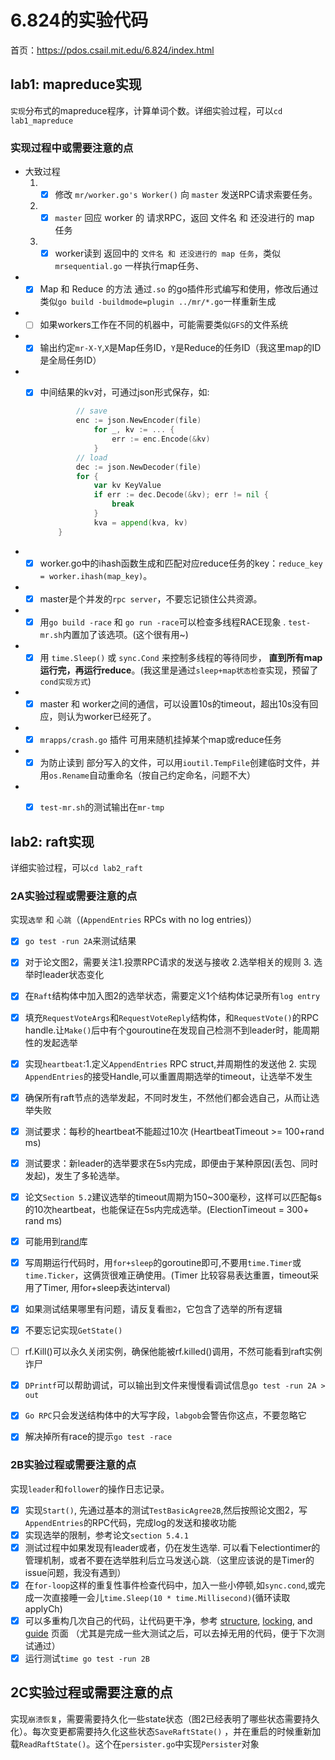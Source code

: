 # 6.824的实验代码

首页：https://pdos.csail.mit.edu/6.824/index.html


## lab1: mapreduce实现

`实现`分布式的mapreduce程序，计算单词个数。详细实验过程，可以`cd lab1_mapreduce`

### 实现过程中或需要注意的点

- 大致过程
  1. - [x] 修改 `mr/worker.go's Worker()` 向 `master` 发送RPC请求索要任务。
  2. - [x] `master` 回应 worker 的 请求RPC，返回 文件名 和 还没进行的 map 任务
  3. - [x] worker读到 返回中的 `文件名 和 还没进行的 map 任务`，类似 `mrsequential.go` 一样执行map任务、

- - [x] Map 和 Reduce  的方法 通过`.so` 的go插件形式编写和使用，修改后通过类似`go build -buildmode=plugin ../mr/*.go`一样重新生成

- - [ ] 如果workers工作在不同的机器中，可能需要类似`GFS`的文件系统

- - [x] 输出约定`mr-X-Y`,`X`是Map任务ID，`Y`是Reduce的任务ID（我这里map的ID是全局任务ID）

- - [x] 中间结果的kv对，可通过json形式保存，如:

    ```go
            // save
            enc := json.NewEncoder(file)
                for _, kv := ... {
                    err := enc.Encode(&kv)
                }
            // load
            dec := json.NewDecoder(file)
            for {
                var kv KeyValue
                if err := dec.Decode(&kv); err != nil {
                    break
                }
                kva = append(kva, kv)
        }
    ```

- - [x] worker.go中的ihash函数生成和匹配对应reduce任务的key：`reduce_key = worker.ihash(map_key)`。

- - [x] master是个并发的`rpc server`，不要忘记锁住公共资源。

- - [x] 用`go build -race` 和 `go run -race`可以检查多线程RACE现象 . `test-mr.sh`内置加了该选项。(这个很有用~)

- - [x] 用 `time.Sleep()` 或 `sync.Cond` 来控制多线程的等待同步， **直到所有map运行完，再运行reduce**。(我这里是通过`sleep+map状态检查`实现，预留了 `cond实现方式`)

- - [x] master 和 worker之间的通信，可以设置10s的timeout，超出10s没有回应，则认为worker已经死了。

- - [x] `mrapps/crash.go` 插件 可用来随机挂掉某个map或reduce任务

- - [x] 为防止读到 部分写入的文件，可以用`ioutil.TempFile`创建临时文件，并用`os.Rename`自动重命名（按自己约定命名，问题不大）

- - [x] `test-mr.sh`的测试输出在`mr-tmp`


## lab2: raft实现

详细实验过程，可以`cd lab2_raft`

### 2A实验过程或需要注意的点

实现`选举` 和 `心跳`（(`AppendEntries` RPCs with no log entries)）

- [x] `go test -run 2A`来测试结果
- [x] 对于论文图2，需要关注1.投票RPC请求的发送与接收 2.选举相关的规则 3. 选举时leader状态变化
- [x] 在`Raft`结构体中加入图2的选举状态，需要定义1个结构体记录所有`log entry`
- [x] 填充`RequestVoteArgs`和`RequestVoteReply`结构体，和`RequestVote()`的RPC handle.让`Make()`后中有个gouroutine在发现自己检测不到leader时，能周期性的发起选举
- [x] 实现`heartbeat`:1.定义`AppendEntries` RPC struct,并周期性的发送他 2. 实现`AppendEntries`的接受Handle,可以重置周期选举的timeout，让选举不发生
- [x] 确保所有raft节点的选举发起，不同时发生，不然他们都会选自己，从而让选举失败
- [x] 测试要求：每秒的heartbeat不能超过10次 (HeartbeatTimeout >= 100+rand ms)
- [x] 测试要求：新leader的选举要求在5s内完成，即便由于某种原因(丢包、同时发起)，发生了多轮选举。
- [x] 论文`Section 5.2`建议选举的timeout周期为150~300毫秒，这样可以匹配每s的10次heartbeat，也能保证在5s内完成选举。(ElectionTimeout = 300+ rand ms)
- [x] 可能用到[rand](https://golang.org/pkg/math/rand/)库
- [x] 写周期运行代码时，用`for+sleep`的goroutine即可,不要用`time.Timer`或`time.Ticker`，这俩货很难正确使用。(Timer 比较容易表达重置，timeout采用了Timer, 用for+sleep表达interval)
- [x] 如果测试结果哪里有问题，请反复看`图2`，它包含了选举的所有逻辑
- [x] 不要忘记实现`GetState()`
- [ ] rf.Kill()可以永久关闭实例，确保他能被rf.killed()调用，不然可能看到raft实例诈尸
- [x] `DPrintf`可以帮助调试，可以输出到文件来慢慢看调试信息`go test -run 2A > out`
- [x] `Go RPC`只会发送结构体中的大写字段，`labgob`会警告你这点，不要忽略它
- [x] 解决掉所有race的提示`go test -race`


###  2B实验过程或需要注意的点


 实现`leader`和`follower`的操作日志记录。

- [x] 实现`Start()`, 先通过基本的测试`TestBasicAgree2B`,然后按照论文图2，写`AppendEntries`的RPC代码，完成log的发送和接收功能
- [x] 实现选举的限制，参考论文`section 5.4.1`
- [x] 测试过程中如果发现有leader或者，仍在发生选举. 可以看下electiontimer的管理机制，或者不要在选举胜利后立马发送心跳.（这里应该说的是Timer的issue问题，我没有遇到）
- [x] 在`for-loop`这样的重复性事件检查代码中，加入一些小停顿,如`sync.cond`,或完成一次直接睡一会儿`time.Sleep(10 * time.Millisecond)`(循环读取applyCh)
- [x] 可以多重构几次自己的代码，让代码更干净，参考 [structure](https://pdos.csail.mit.edu/6.824/labs/raft-structure.txt), [locking](https://pdos.csail.mit.edu/6.824/labs/raft-locking.txt), and [guide](https://thesquareplanet.com/blog/students-guide-to-raft/) 页面 （尤其是完成一些大测试之后，可以去掉无用的代码，便于下次测试通过）
- [x] 运行测试`time go test -run 2B`

## 2C实验过程或需要注意的点

实现`崩溃恢复`，需要需要持久化一些state状态（图2已经表明了哪些状态需要持久化）。每次变更都需要持久化这些状态`SaveRaftState()` ，并在重启的时候重新加载`ReadRaftState()`。这个在`persister.go`中实现`Persister`对象

